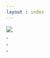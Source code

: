 ```yaml
---
layout : index
---
```


<div class="main-image">
  <img src="{{ site.gravatar_url }}?s=200" class="avatar" />
</div>


<div class="icons">
  <div class="icon">
    <a href="/posts.html">
      <i class="icon-edit icon-3x">&nbsp;</i>
    </a>
    <!-- Posts -->
  </div>

  <div class="icon">
    <a href="http://github.com/{{ site.github }}">
      <i class="icon-github icon-3x">&nbsp;</i>
    </a>
    <!-- Github -->
  </div>

  <div class="icon">
    <a href="http://twitter.com/{{ site.twitter }}">
      <i class="icon-twitter-sign icon-3x">&nbsp;</i>
    </a>
    <!-- Twitter -->
  </div>
</div>